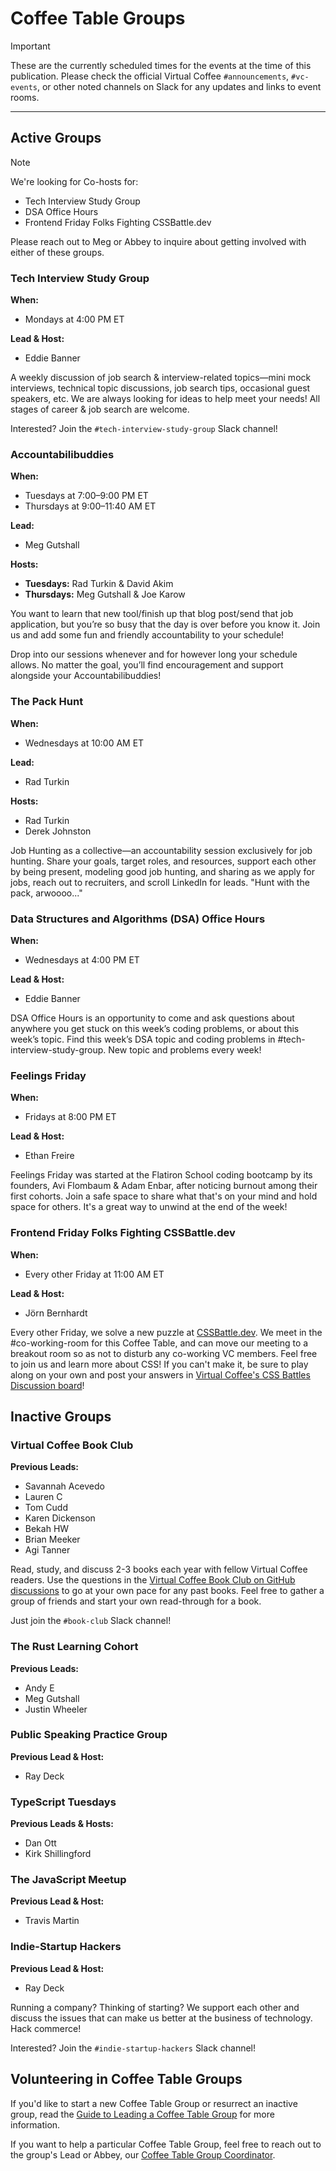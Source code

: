 # Coffee Table Groups

> [!IMPORTANT]
> These are the currently scheduled times for the events at the time of this publication. Please check the official Virtual Coffee `#announcements`, `#vc-events`, or other noted channels on Slack for any updates and links to event rooms.

---

## Active Groups

> [!NOTE]
> We're looking for Co-hosts for:
>
> - Tech Interview Study Group
> - DSA Office Hours
> - Frontend Friday Folks Fighting CSSBattle.dev
>
> Please reach out to Meg or Abbey to inquire about getting involved with either of these groups.

### Tech Interview Study Group

**When:**

- Mondays at 4:00 PM ET

**Lead & Host:**

- Eddie Banner

A weekly discussion of job search & interview-related topics—mini mock interviews, technical topic discussions, job search tips, occasional guest speakers, etc. We are always looking for ideas to help meet your needs! All stages of career & job search are welcome.

Interested? Join the `#tech-interview-study-group` Slack channel!

### Accountabilibuddies

**When:**

- Tuesdays at 7:00–9:00 PM ET
- Thursdays at 9:00–11:40 AM ET

**Lead:**

- Meg Gutshall

**Hosts:**

- **Tuesdays:** Rad Turkin & David Akim
- **Thursdays:** Meg Gutshall & Joe Karow

You want to learn that new tool/finish up that blog post/send that job application, but you’re so busy that the day is over before you know it. Join us and add some fun and friendly accountability to your schedule!

Drop into our sessions whenever and for however long your schedule allows. No matter the goal, you’ll find encouragement and support alongside your Accountabilibuddies!

### The Pack Hunt

**When:**

- Wednesdays at 10:00 AM ET

**Lead:**

- Rad Turkin

**Hosts:**

- Rad Turkin
- Derek Johnston

Job Hunting as a collective—an accountability session exclusively for job hunting. Share your goals, target roles, and resources, support each other by being present, modeling good job hunting, and sharing as we apply for jobs, reach out to recruiters, and scroll LinkedIn for leads. "Hunt with the pack, arwoooo..."

### Data Structures and Algorithms (DSA) Office Hours

**When:**

- Wednesdays at 4:00 PM ET

**Lead & Host:**

- Eddie Banner

DSA Office Hours is an opportunity to come and ask questions about anywhere you get stuck on this week’s coding problems, or about this week’s topic. Find this week’s DSA topic and coding problems in #tech-interview-study-group. New topic and problems every week!

### Feelings Friday

**When:**

- Fridays at 8:00 PM ET

**Lead & Host:**

- Ethan Freire

Feelings Friday was started at the Flatiron School coding bootcamp by its founders, Avi Flombaum & Adam Enbar, after noticing burnout among their first cohorts. Join a safe space to share what that's on your mind and hold space for others. It's a great way to unwind at the end of the week!

### Frontend Friday Folks Fighting CSSBattle.dev

**When:**

- Every other Friday at 11:00 AM ET

**Lead & Host:**

- Jörn Bernhardt

Every other Friday, we solve a new puzzle at [CSSBattle.dev](https://cssbattle.dev/). We meet in the #co-working-room for this Coffee Table, and can move our meeting to a breakout room so as not to disturb any co-working VC members. Feel free to join us and learn more about CSS! If you can't make it, be sure to play along on your own and post your answers in [Virtual Coffee's CSS Battles Discussion board](https://github.com/orgs/Virtual-Coffee/discussions/categories/css-battles)!

## Inactive Groups

### Virtual Coffee Book Club

**Previous Leads:**

- Savannah Acevedo
- Lauren C
- Tom Cudd
- Karen Dickenson
- Bekah HW
- Brian Meeker
- Agi Tanner

Read, study, and discuss 2-3 books each year with fellow Virtual Coffee readers. Use the questions in the [Virtual Coffee Book Club on GitHub discussions](https://github.com/orgs/Virtual-Coffee/discussions/categories/vc-book-club) to go at your own pace for any past books. Feel free to gather a group of friends and start your own read-through for a book.

Just join the `#book-club` Slack channel!

### The Rust Learning Cohort

**Previous Leads:**

- Andy E
- Meg Gutshall
- Justin Wheeler

### Public Speaking Practice Group

**Previous Lead & Host:**

- Ray Deck

### TypeScript Tuesdays

**Previous Leads & Hosts:**

- Dan Ott
- Kirk Shillingford

### The JavaScript Meetup

**Previous Lead & Host:**

- Travis Martin

### Indie-Startup Hackers

**Previous Lead & Host:**

- Ray Deck

Running a company? Thinking of starting? We support each other and discuss the issues that can make us better at the business of technology. Hack commerce!

Interested? Join the `#indie-startup-hackers` Slack channel!

## Volunteering in Coffee Table Groups

If you'd like to start a new Coffee Table Group or resurrect an inactive group, read the [Guide to Leading a Coffee Table Group](./guides/guide-to-leading-a-coffee-table-group.md) for more information.

If you want to help a particular Coffee Table Group, feel free to reach out to the group's Lead or Abbey, our [Coffee Table Group Coordinator](https://virtualcoffee.io/resources/virtual-coffee-handbook/get-involved/paths-to-leadership#coffee-table-groups-coordinator).
